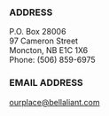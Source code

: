 ### ADDRESS
P.O. Box 28006  
97 Cameron Street  
Moncton, NB E1C 1X6  
Phone: (506) 859-6975  

### EMAIL ADDRESS
ourplace@bellaliant.com
